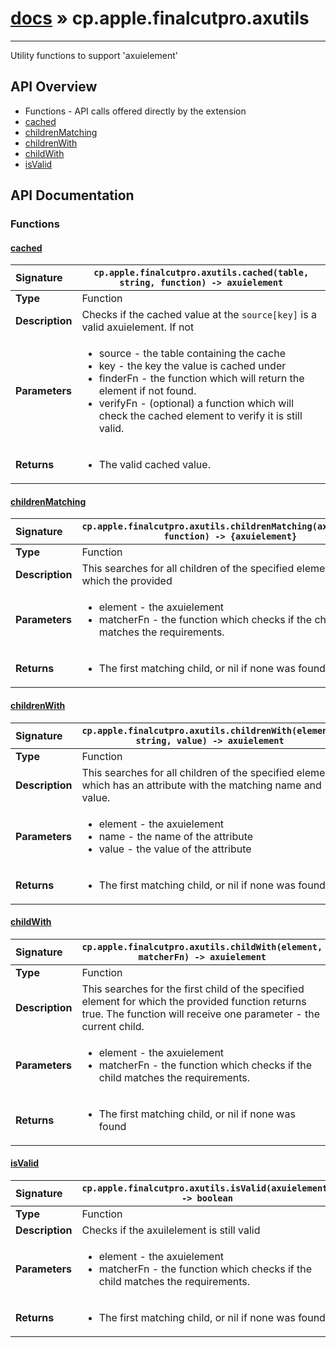 # [docs](index.md) » cp.apple.finalcutpro.axutils
---

Utility functions to support 'axuielement'

## API Overview
* Functions - API calls offered directly by the extension
 * [cached](#cached)
 * [childrenMatching](#childrenmatching)
 * [childrenWith](#childrenwith)
 * [childWith](#childwith)
 * [isValid](#isvalid)

## API Documentation

### Functions

#### [cached](#cached)
| <span style="float: left;">**Signature**</span> | <span style="float: left;">`cp.apple.finalcutpro.axutils.cached(table, string, function) -> axuielement` </span>                                                          |
| -----------------------------------------------------|---------------------------------------------------------------------------------------------------------|
| **Type**                                             | Function                                                                                         |
| **Description**                                      | Checks if the cached value at the `source[key]` is a valid axuielement. If not                                                                                         |
| **Parameters**                                       | <ul><li>source	- the table containing the cache</li><li>key		- the key the value is cached under</li><li>finderFn	- the function which will return the element if not found.</li><li>verifyFn  - (optional) a function which will check the cached element to verify it is still valid.</li></ul> |
| **Returns**                                          | <ul><li>The valid cached value.</li></ul>          |

#### [childrenMatching](#childrenmatching)
| <span style="float: left;">**Signature**</span> | <span style="float: left;">`cp.apple.finalcutpro.axutils.childrenMatching(axuielement, function) -> {axuielement}` </span>                                                          |
| -----------------------------------------------------|---------------------------------------------------------------------------------------------------------|
| **Type**                                             | Function                                                                                         |
| **Description**                                      | This searches for all children of the specified element for which the provided                                                                                         |
| **Parameters**                                       | <ul><li>element	- the axuielement</li><li>matcherFn	- the function which checks if the child matches the requirements.</li></ul> |
| **Returns**                                          | <ul><li>The first matching child, or nil if none was found</li></ul>          |

#### [childrenWith](#childrenwith)
| <span style="float: left;">**Signature**</span> | <span style="float: left;">`cp.apple.finalcutpro.axutils.childrenWith(element, string, value) -> axuielement` </span>                                                          |
| -----------------------------------------------------|---------------------------------------------------------------------------------------------------------|
| **Type**                                             | Function                                                                                         |
| **Description**                                      | This searches for all children of the specified element which has an attribute with the matching name and value.                                                                                         |
| **Parameters**                                       | <ul><li>element	- the axuielement</li><li>name		- the name of the attribute</li><li>value	- the value of the attribute</li></ul> |
| **Returns**                                          | <ul><li>The first matching child, or nil if none was found</li></ul>          |

#### [childWith](#childwith)
| <span style="float: left;">**Signature**</span> | <span style="float: left;">`cp.apple.finalcutpro.axutils.childWith(element, matcherFn) -> axuielement` </span>                                                          |
| -----------------------------------------------------|---------------------------------------------------------------------------------------------------------|
| **Type**                                             | Function                                                                                         |
| **Description**                                      | This searches for the first child of the specified element for which the provided function returns true. The function will receive one parameter - the current child.                                                                                         |
| **Parameters**                                       | <ul><li>element	- the axuielement</li><li>matcherFn	- the function which checks if the child matches the requirements.</li></ul> |
| **Returns**                                          | <ul><li>The first matching child, or nil if none was found</li></ul>          |

#### [isValid](#isvalid)
| <span style="float: left;">**Signature**</span> | <span style="float: left;">`cp.apple.finalcutpro.axutils.isValid(axuielement) -> boolean` </span>                                                          |
| -----------------------------------------------------|---------------------------------------------------------------------------------------------------------|
| **Type**                                             | Function                                                                                         |
| **Description**                                      | Checks if the axuilelement is still valid                                                                                         |
| **Parameters**                                       | <ul><li>element	- the axuielement</li><li>matcherFn	- the function which checks if the child matches the requirements.</li></ul> |
| **Returns**                                          | <ul><li>The first matching child, or nil if none was found</li></ul>          |


